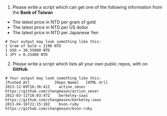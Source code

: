 1. Please write a script which can get one of the following information from the **Bank of Taiwan**
  - The latest price in NTD per gram of gold
  - The latest price in NTD per US dollor 
  - The latest price in NTD per Japanese Yen
```
# Your output may look something like this:
1 Gram of Gold = 1196 NTD
1 USD = 30.55000 NTD
1 JPY = 0.25400 NTD
```
  
2. Please write a script which lists all your own public repos, with  on **GitHub**.
```
# Your output may look something like this:
[Pushed At]           [Repo Name]   [HTML Url]      
2013-12-09T16:36:41Z	action_smser	https://github.com/changmason/action_smser
2012-03-11T16:03:47Z	berkeley-saas	https://github.com/changmason/berkeley-saas
2013-04-16T22:15:18Z	bson-ruby	    https://github.com/changmason/bson-ruby
```
